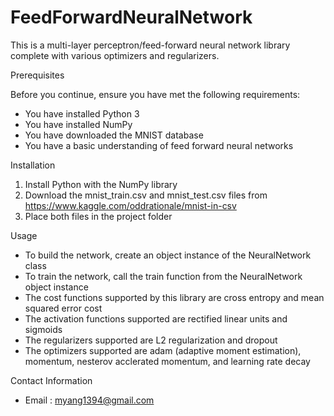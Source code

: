 # FeedForwardNeuralNetwork
This is a multi-layer perceptron/feed-forward neural network library complete with various optimizers and regularizers. 

Prerequisites

Before you continue, ensure you have met the following requirements: 

* You have installed Python 3
* You have installed NumPy 
* You have downloaded the MNIST database 
* You have a basic understanding of feed forward neural networks 

Installation 

1) Install Python with the NumPy library 
2) Download the mnist_train.csv and mnist_test.csv files from https://www.kaggle.com/oddrationale/mnist-in-csv 
3) Place both files in the project folder 

Usage 

* To build the network, create an object instance of the NeuralNetwork class 
* To train the network, call the train function from the NeuralNetwork object instance 
* The cost functions supported by this library are cross entropy and mean squared error cost 
* The activation functions supported are rectified linear units and sigmoids 
* The regularizers supported are L2 regularization and dropout 
* The optimizers supported are adam (adaptive moment estimation), momentum, nesterov acclerated momentum, and learning rate decay 

Contact Information 

* Email : myang1394@gmail.com
